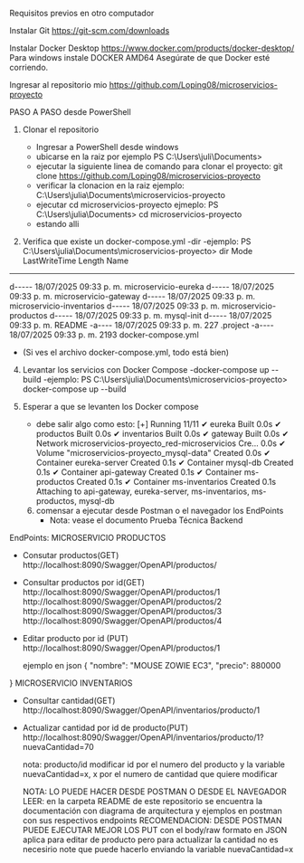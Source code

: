 Requisitos previos en otro computador

Instalar Git
  https://git-scm.com/downloads

Instalar Docker Desktop
  https://www.docker.com/products/docker-desktop/
Para windows instale DOCKER AMD64
Asegúrate de que Docker esté corriendo.

Ingresar al repositorio mio
https://github.com/Loping08/microservicios-proyecto

PASO A PASO desde PowerShell
1. Clonar el repositorio
   - Ingresar a PowerShell desde windows
   - ubicarse en la raiz por ejemplo PS C:\Users\juli\Documents>
   - ejecutar la siguiente linea de comando para clonar el proyecto: git clone https://github.com/Loping08/microservicios-proyecto
   - verificar la clonacion en la raiz ejemplo: C:\Users\julia\Documents\microservicios-proyecto
   - ejecutar cd microservicios-proyecto ejmeplo: PS C:\Users\julia\Documents> cd microservicios-proyecto
   - estando alli
     
3. Verifica que existe un docker-compose.yml
   -dir
   -ejemplo: PS C:\Users\julia\Documents\microservicios-proyecto> dir
     Mode                 LastWriteTime         Length Name
----                 -------------         ------ ----
d-----     18/07/2025  09:33 p. m.                microservicio-eureka
d-----     18/07/2025  09:33 p. m.                microservicio-gateway
d-----     18/07/2025  09:33 p. m.                microservicio-inventarios
d-----     18/07/2025  09:33 p. m.                microservicio-productos
d-----     18/07/2025  09:33 p. m.                mysql-init
d-----     18/07/2025  09:33 p. m.                README
-a----     18/07/2025  09:33 p. m.            227 .project
-a----     18/07/2025  09:33 p. m.           2193 docker-compose.yml
   - (Si ves el archivo docker-compose.yml, todo está bien)
     
4. Levantar los servicios con Docker Compose
   -docker-compose up --build
   -ejemplo: PS C:\Users\julia\Documents\microservicios-proyecto> docker-compose up --build

5. Esperar a que se levanten los Docker compose
   - debe salir algo como esto:
[+] Running 11/11
 ✔ eureka                                              Built                                                       0.0s
 ✔ productos                                           Built                                                       0.0s
 ✔ inventarios                                         Built                                                       0.0s
 ✔ gateway                                             Built                                                       0.0s
 ✔ Network microservicios-proyecto_red-microservicios  Cre...                                                      0.0s
 ✔ Volume "microservicios-proyecto_mysql-data"         Created                                                     0.0s
 ✔ Container eureka-server                             Created                                                     0.1s
 ✔ Container mysql-db                                  Created                                                     0.1s
 ✔ Container api-gateway                               Created                                                     0.1s
 ✔ Container ms-productos                              Created                                                     0.1s
 ✔ Container ms-inventarios                            Created                                                     0.1s
Attaching to api-gateway, eureka-server, ms-inventarios, ms-productos, mysql-db

   6. comensar a ejecutar desde Postman o el navegador los EndPoints
      - Nota: vease el documento Prueba Técnica Backend

EndPoints:
MICROSERVICIO PRODUCTOS
- Consutar productos(GET)
  http://localhost:8090/Swagger/OpenAPI/productos/
  
- Consultar productos por id(GET)
  http://localhost:8090/Swagger/OpenAPI/productos/1
  http://localhost:8090/Swagger/OpenAPI/productos/2
  http://localhost:8090/Swagger/OpenAPI/productos/3
  http://localhost:8090/Swagger/OpenAPI/productos/4
  
- Editar producto por id (PUT)
  http://localhost:8090/Swagger/OpenAPI/productos/1
  
  ejemplo en json
{
    "nombre": "MOUSE ZOWIE EC3",
    "precio": 880000

}
MICROSERVICIO INVENTARIOS
- Consultar cantidad(GET)
  http://localhost:8090/Swagger/OpenAPI/inventarios/producto/1
- Actualizar cantidad por id de producto(PUT)
  http://localhost:8090/Swagger/OpenAPI/inventarios/producto/1?nuevaCantidad=70

  nota: producto/id modificar id por el numero del producto y la variable nuevaCantidad=x, x por el numero de cantidad que quiere modificar

  NOTA: LO PUEDE HACER DESDE POSTMAN O DESDE EL NAVEGADOR
  LEER: en la carpeta README de este repositorio se encuentra la documentación con diagrama de arquitectura y ejemplos en postman con sus respectivos endpoints
  RECOMENDACION: DESDE POSTMAN PUEDE EJECUTAR MEJOR LOS PUT con el body/raw formato en JSON aplica para editar de producto pero para actualizar la cantidad no es necesirio note que puede hacerlo enviando la variable nuevaCantidad=x
        
